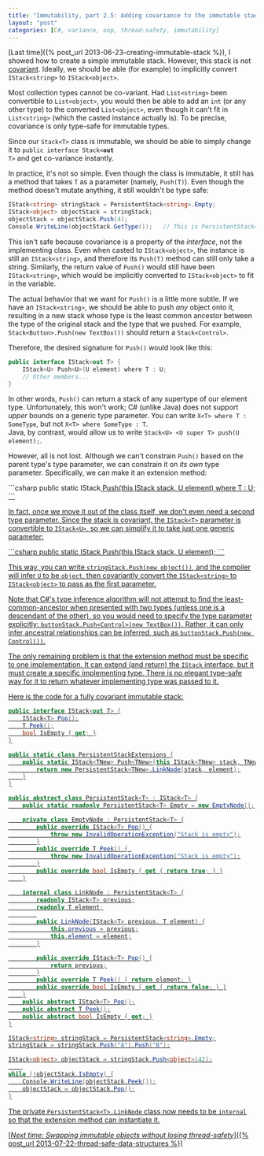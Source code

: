 ```yaml
---
title: "Immutability, part 2.5: Adding covariance to the immutable stack"
layout: "post"
categories: [C#, variance, oop, thread-safety, immutability]
---
```


[Last time]({% post_url 2013-06-23-creating-immutable-stack %}), I showed how to create a simple immutable stack.  However, this stack is not [covariant](http://msdn.microsoft.com/en-us/library/dd799517.aspx).  Ideally, we should be able (for example) to implicitly convert `IStack<string>` to `IStack<object>`.

Most collection types cannot be co-variant.  Had `List<string>` been convertible to `List<object>`, you would then be able to add an `int` (or any other type) to the converted `List<object>`, even though it can't fit in `List<string>` (which the casted instance actually is).  To be precise, covariance is only type-safe for immutable types.

Since our `Stack<T>` class is immutable, we should be able to simply change it to <code>public interface Stack&lt;<b>out </b>T></code> and get co-variance instantly.

In practice, it's not so simple.  Even though the class is immutable, it still has a method that takes `T` as a parameter (namely, `Push(T)`).  Even though the method doesn't mutate anything, it still wouldn't be type safe:

```csharp
IStack<string> stringStack = PersistentStack<string>.Empty;
IStack<object> objectStack = stringStack;
objectStack = objectStack.Push(4);
Console.WriteLine(objectStack.GetType());	// This is PersistentStack<string>
```

This isn't safe because covariance is a property of the _interface_, not the implementing class.  Even when casted to `IStack<object>`, the instance is still an `IStack<string>`, and therefore its `Push(T)` method can still only take a string.  Similarly, the return value of `Push()` would still have been `IStack<string>`, which would be implicitly converted to `IStack<object>` to fit in the variable.

The actual behavior that we want for `Push()` is a little more subtle.  If we have an `IStack<string>`, we should be able to push _any_ object onto it, resulting in a new stack whose type is the least common ancestor between the type of the original stack and the type that we pushed.  For example, `Stack<Button>.Push(new TextBox())` should return a `Stack<Control>`.  

Therefore, the desired signature for `Push()` would look like this:

```csharp
public interface IStack<out T> {
	IStack<U> Push<U>(U element) where T : U;
	// Other members...
}
```
In other words, `Push()` can return a stack of any supertype of our element type.  Unfortunately, this won't work; C# (unlike Java) does not support _upper_ bounds on a generic type parameter.  You can write `X<T> where T : SomeType`, but not `X<T> where SomeType : T`.  
Java, by contrast, would allow us to write `Stack<U> <U super T> push(U element);`.

However, all is not lost.  Although we can't constrain `Push()` based on the parent type's type parameter, we can constrain it on _its own_ type parameter.  Specifically, we can make it an extension method:

<div class="small"></div>
```csharp
public static IStack<U> Push<T, U>(this IStack<T> stack, U element) where T : U;
```

In fact, once we move it out of the class itself, we don't even need a second type parameter.  Since the stack is covariant, the `IStack<T>` parameter is convertible to `IStack<U>`, so we can simplify it to take just one generic parameter:

<div class="small"></div>
```csharp
public static IStack<U> Push<U>(this IStack<U> stack, U element);
```

This way, you can write `stringStack.Push(new object())`, and the compiler will infer `U` to be `object`, then covariantly convert the `IStack<string>` to `IStack<object>` to pass as the first parameter.

Note that C#'s type inference algorithm will not attempt to find the least-common-ancestor when presented with two types (unless one is a descendant of the other), so you would need to specify the type parameter explicitly: `buttonStack.Push<Control>(new TextBox())`.  Rather, it can only infer ancestral relationships can be inferred, such as `buttonStack.Push(new Control())`.

The only remaining problem is that the extension method must be specific to one implementation.  It can extend (and return) the `IStack` interface, but it must create a specific implementing type.  There is no elegant type-safe way for it to return whatever implementing type was passed to it.

Here is the code for a fully covariant immutable stack:

```csharp
public interface IStack<out T> {
	IStack<T> Pop();
	T Peek();
	bool IsEmpty { get; }
}

public static class PersistentStackExtensions {
	public static IStack<TNew> Push<TNew>(this IStack<TNew> stack, TNew element)  {
		return new PersistentStack<TNew>.LinkNode(stack, element);
	}
}

public abstract class PersistentStack<T> : IStack<T> {
	public static readonly PersistentStack<T> Empty = new EmptyNode();

	private class EmptyNode : PersistentStack<T> {
		public override IStack<T> Pop() {
			throw new InvalidOperationException("Stack is empty");
		}
		public override T Peek() { 
			throw new InvalidOperationException("Stack is empty");
		}
		public override bool IsEmpty { get { return true; } }
	}

	internal class LinkNode : PersistentStack<T> {
		readonly IStack<T> previous;
		readonly T element;
		
		public LinkNode(IStack<T> previous, T element) {
			this.previous = previous;
			this.element = element;
		}

		public override IStack<T> Pop() {
			return previous;
		}
		public override T Peek() { return element; }
		public override bool IsEmpty { get { return false; } }
	}
	public abstract IStack<T> Pop();
	public abstract T Peek();
	public abstract bool IsEmpty { get; }
}

IStack<string> stringStack = PersistentStack<string>.Empty;
stringStack = stringStack.Push("A").Push("B");

IStack<object> objectStack = stringStack.Push<object>(42);
	
while (!objectStack.IsEmpty) {
	Console.WriteLine(objectStack.Peek());
	objectStack = objectStack.Pop();
}
```

The private `PersistentStack<T>.LinkNode` class now needs to be `internal` so that the extension method can instantiate it.

[_Next time: Swapping immutable objects without losing thread-safety_]({% post_url 2013-07-22-thread-safe-data-structures %})